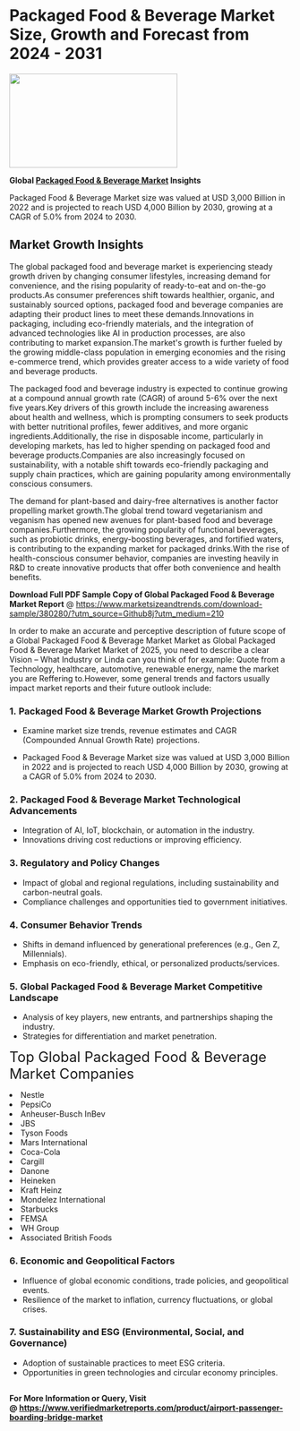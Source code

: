 <H1>Packaged Food & Beverage Market Size, Growth and Forecast from 2024 - 2031</H1><img class="aligncenter size-medium wp-image-584254" src="https://thirdeyenews.in/wp-content/uploads/2024/09/Global-Market-Research-300x168.jpeg" alt="" width="300" height="168" /><p><strong>Global&nbsp;<a href="https://www.marketsizeandtrends.com/download-sample/380280/?utm_source=Github8j?utm_medium=210">Packaged Food & Beverage Market</a> Insights</strong></p><p>Packaged Food & Beverage Market size was valued at USD 3,000 Billion in 2022 and is projected to reach USD 4,000 Billion by 2030, growing at a CAGR of 5.0% from 2024 to 2030.</p><p><h2>Market Growth Insights</h2> <p>The global packaged food and beverage market is experiencing steady growth driven by changing consumer lifestyles, increasing demand for convenience, and the rising popularity of ready-to-eat and on-the-go products.As consumer preferences shift towards healthier, organic, and sustainably sourced options, packaged food and beverage companies are adapting their product lines to meet these demands.Innovations in packaging, including eco-friendly materials, and the integration of advanced technologies like AI in production processes, are also contributing to market expansion.The market's growth is further fueled by the growing middle-class population in emerging economies and the rising e-commerce trend, which provides greater access to a wide variety of food and beverage products.</p> <p>The packaged food and beverage industry is expected to continue growing at a compound annual growth rate (CAGR) of around 5-6% over the next five years.Key drivers of this growth include the increasing awareness about health and wellness, which is prompting consumers to seek products with better nutritional profiles, fewer additives, and more organic ingredients.Additionally, the rise in disposable income, particularly in developing markets, has led to higher spending on packaged food and beverage products.Companies are also increasingly focused on sustainability, with a notable shift towards eco-friendly packaging and supply chain practices, which are gaining popularity among environmentally conscious consumers.</p> <p>The demand for plant-based and dairy-free alternatives is another factor propelling market growth.The global trend toward vegetarianism and veganism has opened new avenues for plant-based food and beverage companies.Furthermore, the growing popularity of functional beverages, such as probiotic drinks, energy-boosting beverages, and fortified waters, is contributing to the expanding market for packaged drinks.With the rise of health-conscious consumer behavior, companies are investing heavily in R&D to create innovative products that offer both convenience and health benefits.</p> <p><span class=""><strong>Download Full PDF Sample Copy of Global Packaged Food & Beverage Market Report</strong> @ <a href="https://www.marketsizeandtrends.com/download-sample/380280/?utm_source=Github8j?utm_medium=210" target="_blank">https://www.marketsizeandtrends.com/download-sample/380280/?utm_source=Github8j?utm_medium=210</a></span></p><p>In order to make an accurate and perceptive description of future scope of a Global&nbsp;Packaged Food & Beverage Market Market as Global&nbsp;Packaged Food & Beverage Market Market of 2025, you need to describe a clear Vision &ndash; What Industry or Linda can you think of for example: Quote from a Technology, healthcare, automotive, renewable energy, name the market you are Reffering to.However, some general trends and factors usually impact market reports and their future outlook include:</p><h3>1.&nbsp;<strong>Packaged Food & Beverage Market Growth Projections</strong></h3><ul><li>Examine market size trends, revenue estimates and CAGR (Compounded Annual Growth Rate) projections.</li><li><p>Packaged Food & Beverage Market size was valued at USD 3,000 Billion in 2022 and is projected to reach USD 4,000 Billion by 2030, growing at a CAGR of 5.0% from 2024 to 2030.</p></li></ul><h3>2.&nbsp;<strong>Packaged Food & Beverage Market Technological Advancements</strong></h3><ul><li>Integration of AI, IoT, blockchain, or automation in the industry.</li><li>Innovations driving cost reductions or improving efficiency.</li></ul><h3>3.&nbsp;<strong>Regulatory and Policy Changes</strong></h3><ul><li>Impact of global and regional regulations, including sustainability and carbon-neutral goals.</li><li>Compliance challenges and opportunities tied to government initiatives.</li></ul><h3>4.&nbsp;<strong>Consumer Behavior Trends</strong></h3><ul><li>Shifts in demand influenced by generational preferences (e.g., Gen Z, Millennials).</li><li>Emphasis on eco-friendly, ethical, or personalized products/services.</li></ul><h3>5.&nbsp;<strong>Global Packaged Food & Beverage Market Competitive Landscape</strong></h3><ul><li>Analysis of key players, new entrants, and partnerships shaping the industry.</li><li>Strategies for differentiation and market penetration.</li></ul><p data-pm-slice="1 1 []"><span style="color: inherit; font-family: inherit; font-size: 25px;">Top Global Packaged Food & Beverage Market Companies</span></p><div class="" data-test-id=""><p><li>Nestle</li><li> PepsiCo</li><li> Anheuser-Busch InBev</li><li> JBS</li><li> Tyson Foods</li><li> Mars International</li><li> Coca-Cola</li><li> Cargill</li><li> Danone</li><li> Heineken</li><li> Kraft Heinz</li><li> Mondelez International</li><li> Starbucks</li><li> FEMSA</li><li> WH Group</li><li> Associated British Foods</li></p></div><h3>6.&nbsp;<strong>Economic and Geopolitical Factors</strong></h3><ul><li>Influence of global economic conditions, trade policies, and geopolitical events.</li><li>Resilience of the market to inflation, currency fluctuations, or global crises.</li></ul><h3>7.&nbsp;<strong>Sustainability and ESG (Environmental, Social, and Governance)</strong></h3><ul><li>Adoption of sustainable practices to meet ESG criteria.</li><li>Opportunities in green technologies and circular economy principles.</li></ul><h2><strong style="font-size: 14px;">For More Information or Query, Visit @&nbsp;</strong><a style="background-color: #ffffff; font-size: 14px;" href="https://www.marketsizeandtrends.com/report/packaged-food-beverage-market/" target="_blank">https://www.verifiedmarketreports.com/product/airport-passenger-boarding-bridge-market</a></h2>
